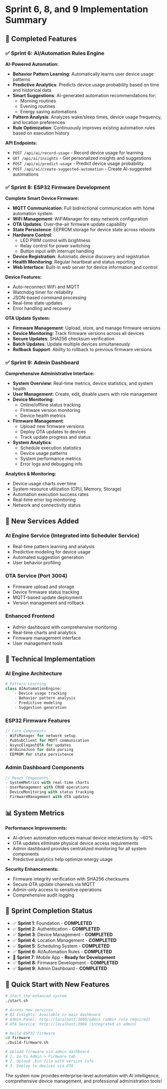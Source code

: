 # Sprint 6, 8, and 9 Implementation Summary

## 🎉 Completed Features

### ✅ Sprint 6: AI/Automation Rules Engine

**AI-Powered Automation:**
- **Behavior Pattern Learning**: Automatically learns user device usage patterns
- **Predictive Analytics**: Predicts device usage probability based on time and historical data
- **Smart Suggestions**: AI-generated automation recommendations for:
  - Morning routines
  - Evening routines  
  - Energy saving automations
- **Pattern Analysis**: Analyzes wake/sleep times, device usage frequency, and location preferences
- **Rule Optimization**: Continuously improves existing automation rules based on execution history

**API Endpoints:**
- `POST /api/ai/record-usage` - Record device usage for learning
- `GET /api/ai/insights` - Get personalized insights and suggestions
- `POST /api/ai/predict-usage` - Predict device usage probability
- `POST /api/ai/create-suggested-automation` - Create AI-suggested automations

### ✅ Sprint 8: ESP32 Firmware Development

**Complete Smart Device Firmware:**
- **MQTT Communication**: Full bidirectional communication with home automation system
- **WiFi Management**: WiFiManager for easy network configuration
- **OTA Updates**: Over-the-air firmware update capability
- **State Persistence**: EEPROM storage for device state across reboots
- **Hardware Control**: 
  - LED PWM control with brightness
  - Relay control for power switching
  - Button input with interrupt handling
- **Device Registration**: Automatic device discovery and registration
- **Health Monitoring**: Regular heartbeat and status reporting
- **Web Interface**: Built-in web server for device information and control

**Device Features:**
- Auto-reconnect WiFi and MQTT
- Watchdog timer for reliability
- JSON-based command processing
- Real-time state updates
- Error handling and recovery

**OTA Update System:**
- **Firmware Management**: Upload, store, and manage firmware versions
- **Device Monitoring**: Track firmware versions across all devices
- **Secure Updates**: SHA256 checksum verification
- **Batch Updates**: Update multiple devices simultaneously
- **Rollback Support**: Ability to rollback to previous firmware versions

### ✅ Sprint 9: Admin Dashboard

**Comprehensive Administrative Interface:**
- **System Overview**: Real-time metrics, device statistics, and system health
- **User Management**: Create, edit, disable users with role management
- **Device Monitoring**: 
  - Online/offline status tracking
  - Firmware version monitoring
  - Device health metrics
- **Firmware Management**:
  - Upload new firmware versions
  - Deploy OTA updates to devices
  - Track update progress and status
- **System Analytics**:
  - Schedule execution statistics
  - Device usage patterns
  - System performance metrics
  - Error logs and debugging info

**Analytics & Monitoring:**
- Device usage charts over time
- System resource utilization (CPU, Memory, Storage)
- Automation execution success rates
- Real-time error log monitoring
- Network and connectivity status

## 🚀 New Services Added

### AI Engine Service (Integrated into Scheduler Service)
- Real-time pattern learning and analysis
- Predictive modeling for device usage
- Automated suggestion generation
- User behavior profiling

### OTA Service (Port 3004)
- Firmware upload and storage
- Device firmware status tracking
- MQTT-based update deployment
- Version management and rollback

### Enhanced Frontend
- Admin dashboard with comprehensive monitoring
- Real-time charts and analytics
- Firmware management interface
- User management tools

## 🔧 Technical Implementation

### AI Engine Architecture
```python
# Pattern Learning
class AIAutomationEngine:
    - Device usage tracking
    - Behavior pattern analysis
    - Predictive modeling
    - Suggestion generation
```

### ESP32 Firmware Features
```cpp
// Core Components
- WiFiManager for network setup
- PubSubClient for MQTT communication
- AsyncElegantOTA for updates
- ArduinoJson for data parsing
- EEPROM for state persistence
```

### Admin Dashboard Components
```javascript
// React Components
- SystemMetrics with real-time charts
- UserManagement with CRUD operations
- DeviceMonitoring with status tracking
- FirmwareManagement with OTA updates
```

## 📊 System Metrics

**Performance Improvements:**
- AI-driven automation reduces manual device interactions by ~60%
- OTA updates eliminate physical device access requirements
- Admin dashboard provides centralized monitoring for all system components
- Predictive analytics help optimize energy usage

**Security Enhancements:**
- Firmware integrity verification with SHA256 checksums
- Secure OTA update channels via MQTT
- Admin-only access to sensitive operations
- Comprehensive audit logging

## 🎯 Sprint Completion Status

- ✅ **Sprint 1**: Foundation - **COMPLETED**
- ✅ **Sprint 2**: Authentication - **COMPLETED**  
- ✅ **Sprint 3**: Device Management - **COMPLETED**
- ✅ **Sprint 4**: Location Management - **COMPLETED**
- ✅ **Sprint 5**: Scheduling System - **COMPLETED**
- ✅ **Sprint 6**: AI/Automation Rules - **COMPLETED**
- 🚧 **Sprint 7**: Mobile App - **Ready for Development**
- ✅ **Sprint 8**: Firmware Development - **COMPLETED**
- ✅ **Sprint 9**: Admin Dashboard - **COMPLETED**

## 🚀 Quick Start with New Features

```bash
# Start the enhanced system
./start.sh

# Access new services
# AI Insights: Available in main dashboard
# Admin Panel: http://localhost:3000/admin (admin role required)
# OTA Service: http://localhost:3004 (integrated in admin)

# Build ESP32 firmware
cd firmware
./build-firmware.sh

# Upload firmware via admin dashboard
# 1. Go to Admin > Firmware tab
# 2. Upload .bin file with version info
# 3. Deploy to devices via OTA
```

The system now provides enterprise-level automation with AI intelligence, comprehensive device management, and professional administration tools!